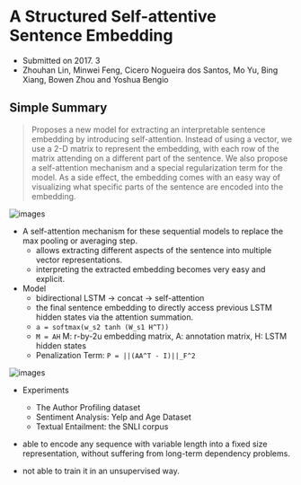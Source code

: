 # A Structured Self-attentive Sentence Embedding

- Submitted on 2017. 3
- Zhouhan Lin, Minwei Feng, Cicero Nogueira dos Santos, Mo Yu, Bing Xiang, Bowen Zhou and Yoshua Bengio

## Simple Summary

> Proposes a new model for extracting an interpretable sentence embedding by introducing self-attention. Instead of using a vector, we use a 2-D matrix to represent the embedding, with each row of the matrix attending on a different part of the sentence. We also propose a self-attention mechanism and a special regularization term for the model. As a side effect, the embedding comes with an easy way of visualizing what specific parts of the sentence are encoded into the embedding.

![images](../images/self_attn_sentence_embed_1.png)

- A self-attention mechanism for these sequential models to replace the max pooling or averaging step.
	- allows extracting different aspects of the sentence into multiple vector representations.
	- interpreting the extracted embedding becomes very easy and explicit.
- Model
	- bidirectional LSTM -> concat -> self-attention
	- the final sentence embedding to directly access previous LSTM hidden states via the attention summation.
	- `a = softmax(w_s2 tanh (W_s1 H^T))`
	- `M = AH` M: r-by-2u embedding matrix, A: annotation matrix, H: LSTM hidden states
	- Penalization Term: `P = ||(AA^T - I)||_F^2`

![images](../images/self_attn_sentence_embed_2.png)

- Experiments
	- The Author Profiling dataset
	- Sentiment Analysis: Yelp and Age Dataset
	- Textual Entailment: the SNLI corpus

- able to encode any sequence with variable length into a fixed size representation, without suffering from long-term dependency problems.
- not able to train it in an unsupervised way.

